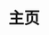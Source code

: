 ---
containerClass: home
home: true
title: 主页
icon: home
bgImage: https://theme-hope-assets.vuejs.press/bg/6-light.svg
bgImageDark: https://theme-hope-assets.vuejs.press/bg/6-dark.svg
bgImageStyle:
  background-attachment: fixed
heroText: 郑振宁
tagline: 👨🏻‍💻计算机科学与技术 后端开发 2017年-至今
actions:
  - text: Github
    link: https://github.com/zhengzhenning
    icon: link
    type: primary

  - text: Gitee
    icon: link
    link: https://gitee.com/yibu_zzn


highlights:
  - header: 核心竞争力
    image: /assets/image/box.svg
    bgImage: https://theme-hope-assets.vuejs.press/bg/3-light.svg
    bgImageDark: https://theme-hope-assets.vuejs.press/bg/3-dark.svg
    highlights:
      - title: 强大的业务分析能力，助力您加速链接与客户的价值密度
      - title: 强大的文档沉淀能力，助力您沉淀有形的数字资产
      - title: 无与伦比的编能力，促进企业高效运转，快速更迭血液，持续迸发刚劲强韧的生命力。

  - header: 业绩表现
    image: /assets/image/features.svg
    bgImage: https://theme-hope-assets.vuejs.press/bg/1-light.svg
    bgImageDark: https://theme-hope-assets.vuejs.press/bg/1-dark.svg
    features:
      - title: 工商银行（外源)
        icon: ICBC
        details: 2023年上半年开发卓越奖 / 
                 2023年四季度 A 级绩效评定

      - title: 云南南天电子信息产业股份有限公司北京分公司
        icon: comment-dots
        details: 2023年工商银行服务之星 

      - title: 成都网阔信息技术股份有限公司 
        icon: <HopeIcon icon="src/.vuepress/public/assets/images/logo-volco.png" /> 
        details: 2020年成长新锐奖



  - header: 技术图谱 / 框架篇
    description: Spring 全家桶，开发速度媲美东风快递，助力贵司一键布局全球市场，狂澜世界财富造福华夏子孙
    image: /assets/image/markdown.svg
    bgImage: https://theme-hope-assets.vuejs.press/bg/2-light.svg
    bgImageDark: https://theme-hope-assets.vuejs.press/bg/2-dark.svg
    bgImageStyle:
      background-repeat: repeat
      background-size: initial
    features:
      - title: Spring
        icon: code
        details: 
        link: 

      - title: SpringMVC
        icon: code
        details: 
        link: 

      - title: SpringData
        icon: code
        details: 
        link: 

      - title: SpringBoot
        icon: table-columns
        details: 
        link: 

      - title: SpringCloud
        icon: table-columns
        details: 
        link: 

  - header: 技术图谱 / 组件篇
    description: Spring 全家桶，开发速度媲美东风快递，助力贵司一键布局全球市场，狂澜世界财富造福华夏子孙
    image: /assets/image/markdown.svg
    bgImage: https://theme-hope-assets.vuejs.press/bg/2-light.svg
    bgImageDark: https://theme-hope-assets.vuejs.press/bg/2-dark.svg
    bgImageStyle:
      background-repeat: repeat
      background-size: initial
    features:
      - title: Activiti7
        icon: code
        details:
        link:
      - title: RabbitMQ
        icon: code
        details:
        link:
      - title: Kafka
        icon: code
        details:
        link:
      - title: EhCache(2.x / 3.x)
        icon: code
        details:
        link:
      - title: Caffeine Cache
        icon: code
        details:
        link:
      - title: Redis
        icon: code
        details:
        link:
      - title: MongoDB
        icon: code
        details:
        link:
      - title: InfuxDB
        icon: code
        details:
        link:
      - title: GuassDB
        icon: code
        details:
        link:
      - title: Oracle
        icon: code
        details:
        link:
      - title: MySQL
        icon: code
        details:
        link:
          
  - header: 技术图谱 / 工具篇
    description: 子曰：工欲善必先利其器，子再约：君子生非异也，善假于物也
    image: /assets/image/markdown.svg
    bgImage: https://theme-hope-assets.vuejs.press/bg/2-light.svg
    bgImageDark: https://theme-hope-assets.vuejs.press/bg/2-dark.svg
    bgImageStyle:
      background-repeat: repeat
      background-size: initial
    features:
      - title: IntelliJ IDEA
        icon: code
        details:
        link:
      - title: Maven
        icon: code
        details:
        link:
      - title: Grade
        icon: code
        details:
        link:
      - title: Docker
        icon: code
        details:
        link:
      - title: Git | SVN
        icon: code
        details:
        link:
      - title: Tomcat 
        icon: code
        details:
        link:
      - title: Navicat Premium
        icon: code
        details:
        link:   
      - title: Kafka Tool
        icon: code
        details:
        link:
      - title: Postman
        icon: code
        details:
        link:
      - title: Apifox
        icon: code
        details:
        link:
      - title: Rmd
        icon: code
        details:
        link:

  - header: 技术图谱 / 语言篇
    description: 重磅！从业以来习得了不少技术，这些技术能为您创造成吨的价值。
    image: /assets/image/markdown.svg
    bgImage: https://theme-hope-assets.vuejs.press/bg/2-light.svg
    bgImageDark: https://theme-hope-assets.vuejs.press/bg/2-dark.svg
    bgImageStyle:
      background-repeat: repeat
      background-size: initial
    features:
      - title: Java
        icon: code
        details: 一种多平台、面向对象且以网络为中心的高级编程语言，具有强大的跨平台性和丰富的类库，广泛应用于企业级应用开发、安卓应用开发等众多领域。

      - title: HTML/CSS 
        icon: code
        details: HTML 用于构建网页的结构，CSS 用于控制网页的样式，二者配合可以将普通的文本内容渲染成美观、具有交互性的网页。

      - title: JavaScript
        icon: code
        details: 一种动态的、弱类型的脚本语言，用于为网页添加交互功能，而不是作为 GFM 风格的警告容器，比如可以实现表单验证、动画效果等

      - title: Vue
        icon: table-columns
        details: 一套用于构建用户界面的渐进式 JavaScript 框架，可以方便地创建交互式的 Web 界面，通过组件化的方式高效地开发复杂的单页应用

  - header: 可定制的页面
    description: 完整无障碍支持的可定制外观
    image: /assets/image/ui.svg
    bgImage: https://theme-hope-assets.vuejs.press/bg/9-light.svg
    bgImageDark: https://theme-hope-assets.vuejs.press/bg/9-dark.svg
    highlights:
      - title: 深色模式
        icon: circle-half-stroke
        details: 可以自由切换浅色模式与深色模式
        link: ./guide/interface/darkmode.html

      - title: 主题色切换
        icon: palette
        details: 支持自定义主题色并允许用户在预设的主题颜色之间切换
        link: ./guide/interface/theme-color.html

      - title: 更多
        icon: ellipsis
        details: RTL 布局，打印支持，全局按钮等
        link: ./guide/interface/others.html

  - header: 布局
    description: 一个完美的响应式布局。
    image: /assets/image/layout.svg
    bgImage: https://theme-hope-assets.vuejs.press/bg/5-light.svg
    bgImageDark: https://theme-hope-assets.vuejs.press/bg/5-dark.svg
    highlights:
      - title: 导航栏
        icon: window-maximize
        details: 完全可定制的导航栏以及改进的移动端外观
        link: ./guide/layout/navbar.html

      - title: 侧边栏
        icon: fas fa-window-maximize fa-rotate-270
        details: 从文档标题或文件结构中自动生成侧边栏
        link: ./guide/layout/sidebar.html

      - title: 幻灯片页面
        icon: person-chalkboard
        details: 添加幻灯片页面以显示你喜欢的内容
        link: ./guide/layout/slides.html

      - title: 布局增强
        icon: object-group
        details: 添加路径导航、页脚、改进的导航栏、改进的页面导航等。
        link: ./guide/layout/

      - title: 更多
        icon: ellipsis
        details: RTL 布局，打印支持，全局按钮等
        link: ./guide/interface/others.html

  - header: 高级
    description: 增强站点与用户体验的高级功能
    image: /assets/image/advanced.svg
    bgImage: https://theme-hope-assets.vuejs.press/bg/4-light.svg
    bgImageDark: https://theme-hope-assets.vuejs.press/bg/4-dark.svg
    highlights:
      - title: SEO 增强
        icon: dumbbell
        details: 将最终生成的网页针对搜索引擎进行优化。
        link: ./guide/advanced/seo.html

      - title: Sitemap
        icon: sitemap
        details: 自动为你的网站生成 Sitemap
        link: ./guide/advanced/sitemap.html

      - title: Feed 支持
        icon: rss
        details: 生成你的 Feed，并通知你的用户订阅它
        link: ./guide/advanced/feed.html

      - title: PWA 支持
        icon: mobile-screen
        details: 让你的网站更像一个 APP
        link: ./guide/advanced/pwa.html

copyright: false
footer: 🇨🇳高举中国特色社会主义伟大旗帜  💪为实现强国建设、民族复兴伟业奋斗终身
---